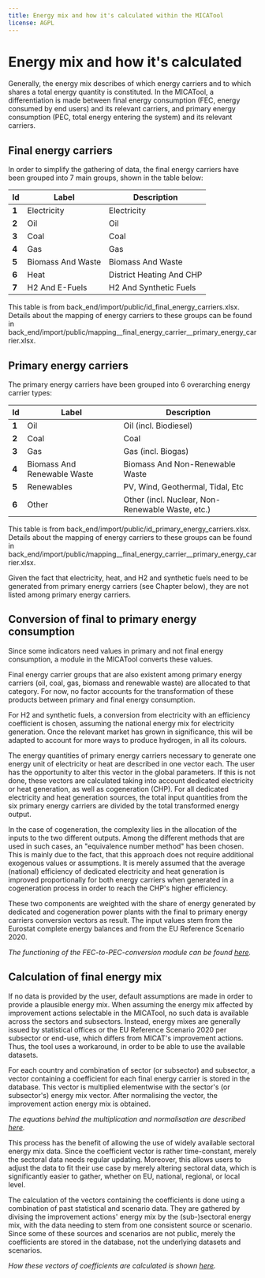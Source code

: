 ```yaml
---
title: Energy mix and how it's calculated within the MICATool
license: AGPL
---
```


<!--
© 2023 Fraunhofer-Gesellschaft e.V., München

SPDX-License-Identifier: AGPL-3.0-or-later
-->


Energy mix and how it's calculated
============

Generally, the energy mix describes of which energy carriers and to which shares
a total energy quantity is constituted. 
In the MICATool, a differentiation is made between final energy consumption (FEC, energy consumed by end users)
and its relevant carriers, and primary energy consumption (PEC, total energy entering the system)
and its relevant carriers.

Final energy carriers
-----

In order to simplify the gathering of data, the final energy carriers have been grouped 
into 7 main groups, shown in the table below:

| **Id** | **Label**         | **Description**          |
|--------|-------------------|--------------------------|
| **1**  | Electricity       | Electricity              |
| **2**  | Oil               | Oil                      |
| **3**  | Coal              | Coal                     |
| **4**  | Gas               | Gas                      |
| **5**  | Biomass And Waste | Biomass And Waste        |
| **6**  | Heat              | District Heating And CHP |
| **7**  | H2 And E\-Fuels   | H2 And Synthetic Fuels   |

This table is from back_end/import/public/id_final_energy_carriers.xlsx.
Details about the mapping of energy carriers to these groups can be found in
back_end/import/public/mapping__final_energy_carrier__primary_energy_carrier.xlsx.

Primary energy carriers
-----

The primary energy carriers have been grouped into 6 overarching energy carrier types:

| **Id** | **Label**                   | **Description**                                       |
|--------|-----------------------------|-------------------------------------------------------|
| **1**  | Oil                         | Oil \(incl\. Biodiesel\)                              |
| **2**  | Coal                        | Coal                                                  |
| **3**  | Gas                         | Gas \(incl\. Biogas\)                                 |
| **4**  | Biomass And Renewable Waste | Biomass And Non\-Renewable Waste                      |
| **5**  | Renewables                  | PV, Wind, Geothermal, Tidal, Etc                      |
| **6**  | Other                       | Other \(incl\. Nuclear, Non\-Renewable Waste, etc\.\) |


This table is from back_end/import/public/id_primary_energy_carriers.xlsx.
Details about the mapping of energy carriers to these groups can be found in
back_end/import/public/mapping__final_energy_carrier__primary_energy_carrier.xlsx.

Given the fact that electricity, heat, and H2 and synthetic fuels need to be generated
from primary energy carriers (see Chapter below), they are not listed among 
primary energy carriers.

Conversion of final to primary energy consumption
-----

Since some indicators need values in primary and not final energy consumption, a module
in the MICATool converts these values.

Final energy carrier groups that are also existent among primary energy carriers 
(oil, coal, gas, biomass and renewable waste) are allocated to that category. For 
now, no factor accounts for the transformation of these products between primary
and final energy consumption.

For H2 and synthetic fuels, a conversion from electricity with an efficiency coefficient
is chosen, assuming the national energy mix for electricity generation. Once the 
relevant market has grown in significance, this will be adapted to
account for more ways to produce hydrogen, in all its colours.

The energy quantities of primary energy carriers necessary to generate one energy 
unit of electricity or heat are described in one vector each. The user has the
opportunity to alter this vector in the global parameters. If this is not done, 
these vectors are calculated taking into account dedicated electricity or heat
generation, as well as cogeneration (CHP). For all dedicated electricity and heat 
generation sources, the total input quantities from the six primary energy carriers are 
divided by the total transformed energy output.

In the case of cogeneration, the complexity lies in the allocation of the inputs to the 
two different outputs. Among the different methods that are used in such cases, an
"equivalence number method" has been chosen. This is mainly due to the fact, that this
approach does not require additional exogenous values or assumptions. It is merely
assumed that the average (national) efficiency of dedicated electricity and heat
generation is improved proportionally for both energy carriers when generated in a
cogeneration process in order to reach the CHP's higher efficiency. 

These two components are weighted with the share of energy generated by dedicated and
cogeneration power plants with the final to primary energy carriers conversion vectors
as result. The input values stem from the Eurostat complete energy balances and from
the EU Reference Scenario 2020.

*The functioning of the FEC-to-PEC-conversion module can be found [here](./FEC_to_PEC.md).*

Calculation of final energy mix
----
If no data is provided by the user, default assumptions are made in order to provide
a plausible energy mix.
When assuming the energy mix affected by improvement actions selectable in the MICATool,
no such data is available across the sectors and subsectors. Instead, energy mixes are 
generally issued by statistical offices or the EU Reference Scenario 2020 per subsector
or end-use, which differs from MICAT's improvement actions. Thus, the tool uses a 
workaround, in order to be able to use the available datasets. 

For each country and combination of sector (or subsector) and subsector, 
a vector containing a coefficient for each final energy carrier is stored in the database. 
This vector is multiplied elementwise with the sector's (or subsector's) energy mix vector.
After normalising the vector, the improvement action energy mix is obtained.

*The equations behind the multiplication and normalisation are described [here](./lambda_chi.md).*

This process has the benefit of allowing the use of widely available sectoral energy mix
data. Since the coefficient vector is rather time-constant, merely the sectoral data needs
regular updating. Moreover, this allows users to adjust the data to fit their use case by
merely altering sectoral data, which is significantly easier to gather, whether on EU,
national, regional, or local level.

The calculation of the vectors containing the coefficients is done using a combination of
past statistical and scenario data. They are gathered by divising the improvement actions' 
energy mix by the (sub-)sectoral energy mix, with the data needing to stem from one 
consistent source or scenario. Since some of these sources and scenarios are not public, 
merely the coefficients are stored in the database, not the underlying datasets and scenarios.

*How these vectors of coefficients are calculated is shown [here](./chi_calc.md).*













